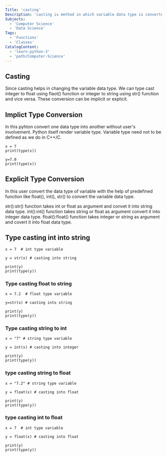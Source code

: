 ```yaml
---
Title: 'casting'
Description: 'casting is method in which variable data type is converted into another data type.'
Subjects:
  - 'Computer Science'
  - 'Data Science'
Tags:
  - 'Functions'
  - 'Classes'
CatalogContent:
  - 'learn-python-3'
  - 'path/Computer-Science'
---
```


## Casting

Since casting helps in changing the variable data type. We can type cast integer to float using flaot() function or integer to string using str() function and vice versa. These conversion can be implicit or explicit.

## Implict Type Conversion

In this pyhton convert one data type into another without user's involvement. Python itself render variable type. Variable type need not to be defined as we do in C++/C.

```codebyte/py
x = 7
print(type(x))

y=7.0
print(type(x))
```

## Explicit Type Conversion

In this user convert the data type of variable with the help of predefined function like float(), int(), str() to convert the variable data type.

str():str() function takes int or float as argument and convet it into string data type.
int():int() function takes string or float as argument convert it into integer data type.
float():float() function takes integer or string as argument and covert it into float data type.

## Type casting int into string

```codebyte/py
x = 7  # int type variable

y = str(x) # casting into string

print(y)
print(type(y))

```

### Type casting float to string

```codebyte/py
x = 7.2  # float type variable

y=str(x) # casting into string

print(y)
print(type(y))
```

### Type casting string to int

```codebyte/py
x = "7" # string type variable

y = int(x) # casting into integer

print(y)
print(type(y))
```

### type casting string to float

```codebyte/py
x = "7.2" # string type variable

y = float(x) # casting into float

print(y)
print(type(y))
```

### type casting int to float

```codebyte/py
x = 7  # int type variable

y = float(x) # casting into float

print(y)
print(type(y))
```
